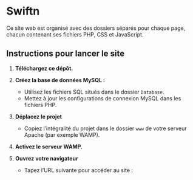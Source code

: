# Swiftn

Ce site web est organisé avec des dossiers séparés pour chaque page, chacun contenant ses fichiers PHP, CSS et JavaScript.

## Instructions pour lancer le site

1. **Téléchargez ce dépôt.**

2. **Créez la base de données MySQL :**  
   - Utilisez les fichiers SQL situés dans le dossier `Database`.  
   - Mettez à jour les configurations de connexion MySQL dans les fichiers PHP.

3. **Déplacez le projet**  
   - Copiez l’intégralité du projet dans le dossier `www` de votre serveur Apache (par exemple WAMP).

4. **Activez le serveur WAMP.**

5. **Ouvrez votre navigateur**  
   - Tapez l’URL suivante pour accéder au site :  
